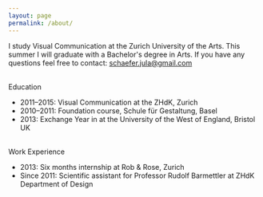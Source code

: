 ```yaml
---
layout: page
permalink: /about/
---
```

I study Visual Communication at the Zurich University of the Arts. This summer I will graduate with a Bachelor's degree in Arts. If you have any questions feel free to contact: schaefer.jula@gmail.com

<br /> 
Education 

* 2011–2015: Visual Communication at the ZHdK, Zurich 
* 2010–2011: Foundation course, Schule für Gestaltung, Basel
* 2013:	Exchange Year in at the University of the West of England, Bristol UK

<br /> 
Work Experience

* 2013: Six months internship at Rob & Rose, Zurich
* Since 2011: Scientific assistant for Professor Rudolf Barmettler at ZHdK Department of Design
